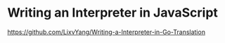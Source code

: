 # Writing an Interpreter in JavaScript

https://github.com/LixvYang/Writing-a-Interpreter-in-Go-Translation